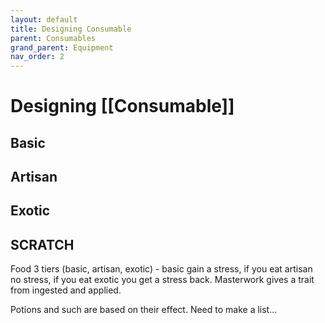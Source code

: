 ```yaml
---
layout: default
title: Designing Consumable
parent: Consumables
grand_parent: Equipment
nav_order: 2
---
```


# Designing [[Consumable]]

## Basic

## Artisan

## Exotic


## SCRATCH
Food 3 tiers (basic, artisan, exotic) - basic gain a stress, if you eat artisan no stress, if you eat exotic you get a stress back. Masterwork gives a trait from ingested and applied.

Potions and such are based on their effect. Need to make a list…